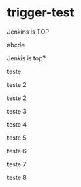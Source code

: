 # trigger-test

Jenkins is TOP

abcde

Jenkis is top?


teste


teste 2

teste 2


teste 3

teste 4


teste 5



teste 6


teste 7


teste 8
